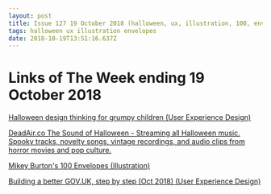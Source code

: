 ```yaml
---
layout: post
title: Issue 127 19 October 2018 (halloween, ux, illustration, 100, envelopes)
tags: halloween ux illustration envelopes
date: 2018-10-19T13:51:16.637Z
---
```

# Links of The Week ending 19 October 2018

<a href="https://www.invisionapp.com/inside-design/halloween-design-thinking" target="_blank" alt="Halloween design thinking for grumpy children (User Experience Design)">Halloween design thinking for grumpy children (User Experience Design)</a>

<a href="http://deadair.co" target="_blank" alt="DeadAir.co The Sound of Halloween - Streaming all Halloween music. Spooky tracks, novelty songs, vintage recordings, and audio clips from horror movies and pop culture.">DeadAir.co The Sound of Halloween - Streaming all Halloween music. Spooky tracks, novelty songs, vintage recordings, and audio clips from horror movies and pop culture.</a>

<a href="https://www.100envelopes.com/" target="_blank" alt="Mikey Burton's 100 Envelopes (Illustration)">Mikey Burton's 100 Envelopes (Illustration)</a>

<a href="https://gds.blog.gov.uk/2018/10/17/building-a-better-gov-uk-step-by-step" alt="Building a better GOV.UK, step by step (Oct 2018) (User Experience Design)" target="_blank">Building a better GOV.UK, step by step (Oct 2018) (User Experience Design)</a>